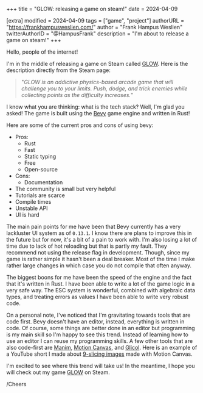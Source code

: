 +++
title = "GLOW: releasing a game on steam!"
date = 2024-04-09

[extra]
modified = 2024-04-09
tags = ["game", "project"]
authorURL = "https://frankhampusweslien.com/"
author = "Frank Hampus Weslien"
twitterAuthorID = "@HampusFrank"
description = "I'm about to release a game on steam!"
+++

Hello, people of the internet!

I'm in the middle of releasing a game on Steam called [GLOW](https://store.steampowered.com/app/2896110/GLOW/). Here is the description directly from the Steam page:

> "_GLOW is an addictive physics-based arcade game that will challenge you to your limits. Push, dodge, and trick enemies while collecting points as the difficulty increases._"

I know what you are thinking: what is the tech stack? Well, I'm glad you asked! The game is built using the [Bevy](https://bevyengine.org/) game engine and written in Rust!

Here are some of the current pros and cons of using bevy:

- Pros:
  - Rust
  - Fast
  - Static typing
  - Free
  - Open-source
- Cons:
  - Documentation
- The community is small but very helpful
- Tutorials are scarce
- Compile times
- Unstable API
- UI is hard

The main pain points for me have been that Bevy currently has a very lackluster UI system as of `0.13.1`. I know there are plans to improve this in the future but for now, it's a bit of a pain to work with. I'm also losing a lot of time due to lack of hot reloading but that is partly my fault. They recommend not using the release flag in development. Though, since my game is rather simple it hasn't been a deal breaker. Most of the time I make rather large changes in which case you do not compile that often anyway.

The biggest boons for me have been the speed of the engine and the fact that it's written in Rust. I have been able to write a lot of the game logic in a very safe way. The ESC system is wonderful, combined with algebraic data types, and treating errors as values I have been able to write very robust code.

On a personal note, I've noticed that I'm gravitating towards tools that are code first. Bevy doesn't have an editor, instead, everything is written in code. Of course, some things are better done in an editor but programming is my main skill so I'm happy to see this trend.
Instead of learning how to use an editor I can reuse my programming skills.
A few other tools that are also code-first are [Manim](https://www.manim.community/), [Motion Canvas](https://motioncanvas.io/), and [Glicol](https://glicol.org/).
Here is an example of a YouTube short I made about [9-slicing images](https://www.youtube.com/shorts/fVKpYgH_Nz0) made with Motion Canvas.

I'm excited to see where this trend will take us! In the meantime, I hope you will check out my game [GLOW](https://store.steampowered.com/app/2896110/GLOW/) on Steam.

/Cheers
